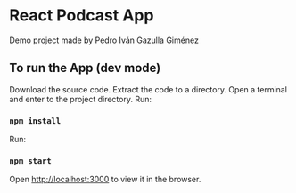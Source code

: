 # React Podcast App

Demo project made by Pedro Iván Gazulla Giménez

## To run the App (dev mode)

Download the source code.
Extract the code to a directory.
Open a terminal and enter to the project directory.
Run:

### `npm install`

Run:

### `npm start`

Open [http://localhost:3000](http://localhost:3000) to view it in the browser.
